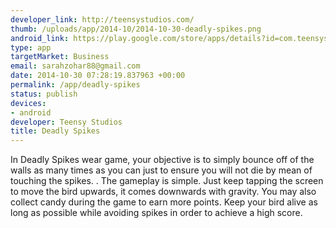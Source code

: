```yaml
--- 
developer_link: http://teensystudios.com/
thumb: /uploads/app/2014-10/2014-10-30-deadly-spikes.png
android_link: https://play.google.com/store/apps/details?id=com.teensystudios.deadlyspikes
type: app
targetMarket: Business
email: sarahzohar88@gmail.com
date: 2014-10-30 07:28:19.837963 +00:00
permalink: /app/deadly-spikes
status: publish
devices: 
- android
developer: Teensy Studios
title: Deadly Spikes
---
```


In Deadly Spikes wear game, your objective is to simply bounce off of the walls as many times as you can just to ensure you will not die by mean of touching the spikes. 
.
The gameplay is simple. Just keep tapping the screen to move the bird upwards, it comes downwards with gravity. You may also collect candy during the game to earn more points. Keep your bird alive as long as possible while avoiding spikes in order to achieve a high score.

